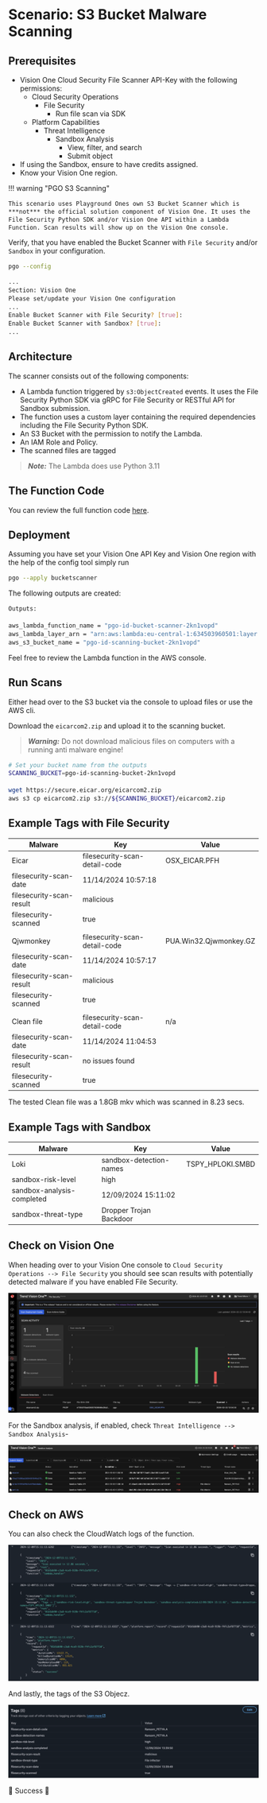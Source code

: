 # Scenario: S3 Bucket Malware Scanning

## Prerequisites

- Vision One Cloud Security File Scanner API-Key with the following permissions:
    - Cloud Security Operations
        - File Security
            - Run file scan via SDK
    - Platform Capabilities
        - Threat Intelligence
            - Sandbox Analysis
                - View, filter, and search
                - Submit object
- If using the Sandbox, ensure to have credits assigned.
- Know your Vision One region.

!!! warning "PGO S3 Scanning"

    This scenario uses Playground Ones own S3 Bucket Scanner which is ***not*** the official solution component of Vision One. It uses the File Security Python SDK and/or Vision One API within a Lambda Function. Scan results will show up on the Vision One console.

Verify, that you have enabled the Bucket Scanner with `File Security` and/or `Sandbox` in your configuration.

```sh
pgo --config
```

```sh
...
Section: Vision One
Please set/update your Vision One configuration
...
Enable Bucket Scanner with File Security? [true]: 
Enable Bucket Scanner with Sandbox? [true]: 
...
```

## Architecture

The scanner consists out of the following components:

- A Lambda function triggered by `s3:ObjectCreated` events. It uses the File Security Python SDK via gRPC for File Security or RESTful API for Sandbox submission.
- The function uses a custom layer containing the required dependencies including the File Security Python SDK.
- An S3 Bucket with the permission to notify the Lambda.
- An IAM Role and Policy.
- The scanned files are tagged

> ***Note:*** The Lambda does use Python 3.11

## The Function Code

You can review the full function code [here](https://github.com/mawinkler/playground-one-bucket-scanner/blob/main/lambda/scanner.py).

## Deployment

Assuming you have set your Vision One API Key and Vision One region with the help of the config tool simply run

```sh
pgo --apply bucketscanner
```

The following outputs are created:

```sh
Outputs:

aws_lambda_function_name = "pgo-id-bucket-scanner-2kn1vopd"
aws_lambda_layer_arn = "arn:aws:lambda:eu-central-1:634503960501:layer:pgo-id-filesecurity-layer-2kn1vopd:1"
aws_s3_bucket_name = "pgo-id-scanning-bucket-2kn1vopd"
```

Feel free to review the Lambda function in the AWS console.

## Run Scans

Either head over to the S3 bucket via the console to upload files or use the AWS cli.

Download the `eicarcom2.zip` and upload it to the scanning bucket.

> ***Warning:*** Do not download malicious files on computers with a running anti malware engine!

```sh
# Set your bucket name from the outputs
SCANNING_BUCKET=pgo-id-scanning-bucket-2kn1vopd

wget https://secure.eicar.org/eicarcom2.zip
aws s3 cp eicarcom2.zip s3://${SCANNING_BUCKET}/eicarcom2.zip
```

## Example Tags with File Security

Malware | Key | Value
------- | --- | -----
Eicar | filesecurity-scan-detail-code | OSX_EICAR.PFH
| filesecurity-scan-date | 11/14/2024 10:57:18
| filesecurity-scan-result | malicious
| filesecurity-scanned | true
|||
Qjwmonkey | filesecurity-scan-detail-code | PUA.Win32.Qjwmonkey.GZ
| filesecurity-scan-date | 11/14/2024 10:57:17
| filesecurity-scan-result | malicious
| filesecurity-scanned | true
|||
Clean file | filesecurity-scan-detail-code | n/a
| filesecurity-scan-date | 11/14/2024 11:04:53
| filesecurity-scan-result | no issues found
| filesecurity-scanned | true

The tested Clean file was a 1.8GB mkv which was scanned in 8.23 secs.

## Example Tags with Sandbox

Malware | Key | Value
------- | --- | -----
Loki | sandbox-detection-names | TSPY_HPLOKI.SMBD
| sandbox-risk-level | high
| sandbox-analysis-completed | 12/09/2024 15:11:02
| sandbox-threat-type | Dropper Trojan Backdoor

## Check on Vision One

When heading over to your Vision One console to `Cloud Security Operations --> File Security` you should see scan results with potentially detected malware if you have enabled File Security.

![alt text](images/bucketscanner-fss.png "Console")

For the Sandbox analysis, if enabled, check `Threat Intelligence --> Sandbox Analysis`-

![alt text](images/bucketscanner-sandbox.png "Console")

## Check on AWS

You can also check the CloudWatch logs of the function.

![alt text](images/bucketscanner-sandbox-cw.png "CloudWatch")

And lastly, the tags of the S3 Objecz.

![alt text](images/bucketscanner-tags.png "S3")

🎉 Success 🎉

